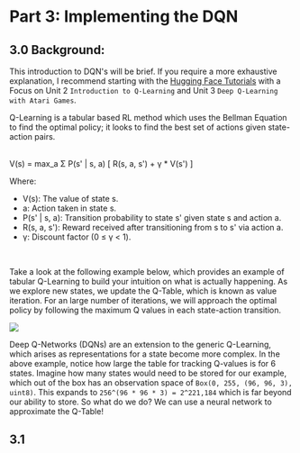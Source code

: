 # Part 3: Implementing the DQN

## 3.0 Background:
This introduction to DQN's will be brief. If you require a more exhaustive explanation, I recommend starting with the [Hugging Face Tutorials](https://huggingface.co/learn/deep-rl-course/en/unit2/introduction) with a Focus on Unit 2 `Introduction to Q-Learning` and Unit 3 `Deep Q-Learning with Atari Games`. 

Q-Learning is a tabular based RL method which uses the Bellman Equation to find the optimal policy; it looks to find the best set of actions given state-action pairs. 

<br>
V(s) = max_a Σ P(s' | s, a) [ R(s, a, s') + γ * V(s') ]

Where:
- V(s): The value of state s.
- a: Action taken in state s.
- P(s' | s, a): Transition probability to state s' given state s and action a.
- R(s, a, s'): Reward received after transitioning from s to s' via action a.
- γ: Discount factor (0 ≤ γ < 1).
<br>

Take a look at the following example below, which provides an example of tabular Q-Learning to build your intuition on what is actually happening. As we explore new states, we update the Q-Table, which is known as value iteration. For an large number of iterations, we will approach the optimal policy by following the maximum Q values in each state-action transition. 

<img src="https://miro.medium.com/v2/resize:fit:2000/format:webp/1*DOv2T74U6C3fd1EoEN7LoA.gif">

Deep Q-Networks (DQNs) are an extension to the generic Q-Learning, which arises as representations for a state become more complex. In the above example, notice how large the table for tracking Q-values is for 6 states. Imagine how many states would need to be stored for our example, which out of the box has an observation space of `Box(0, 255, (96, 96, 3), uint8)`. This expands to `256^(96 * 96 * 3) = 2^221,184` which is far beyond our ability to store. So what do we do? We can use a neural network to approximate the Q-Table! 

## 3.1 